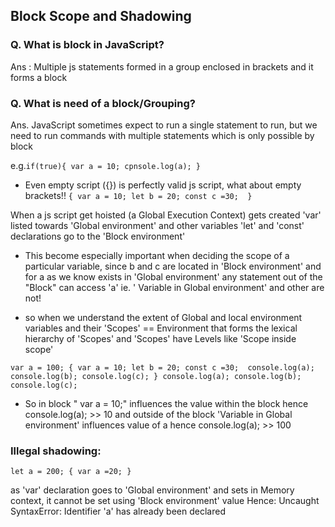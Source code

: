 ## Block Scope and Shadowing

### Q. What is block in JavaScript?
Ans : Multiple js statements formed in a group enclosed in brackets and it forms a block

### Q. What is need of a block/Grouping?
Ans. JavaScript sometimes expect to run a single statement to run, but we need to run commands with multiple statements which is only possible by block

e.g.`if(true){
    var a = 10;
    cpnsole.log(a);
}`

- Even empty script ({}) is perfectly valid js script, what about empty brackets!!
`{
 var a = 10;
 let b = 20;
 const c =30; 
} `

When a js script get hoisted (a Global Execution Context) gets created 'var' listed towards 'Global environment' and other variables 'let' and 'const' declarations go to the 'Block environment' 

- This become especially important when deciding the scope of a particular variable, since b and c are located in 'Block environment' and for a as we know exists in 'Global environment' any statement out of the "Block" can access 'a' ie.  ' Variable in Global environment' and other are not!

- so when we understand the extent of Global and local environment variables and their 'Scopes' == Environment that forms the lexical hierarchy of 'Scopes' and 'Scopes' have Levels like 'Scope inside scope'

`var a = 100;
{
 var a = 10;
 let b = 20;
 const c =30; 
 console.log(a);
 console.log(b);
 console.log(c);
}
 console.log(a);
 console.log(b);
 console.log(c);`

- So in block " var a = 10;" influences the value within the block hence  console.log(a); >> 10 and outside of the block 'Variable in Global environment' influences value of a hence console.log(a); >> 100

### Illegal shadowing:

`let a = 200;
{
 var a =20;
}`

as 'var' declaration goes to 'Global environment' and sets in Memory context, it cannot be set using 'Block environment' value Hence:    Uncaught SyntaxError: Identifier 'a' has already been declared